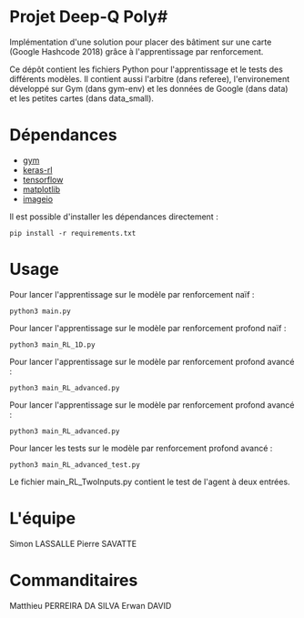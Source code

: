 # Projet Deep-Q Poly#

Implémentation d'une solution pour placer des bâtiment sur une carte (Google Hashcode 2018) grâce à l'apprentissage par renforcement.

Ce dépôt contient les fichiers Python pour l'apprentissage et le tests des différents modèles. Il contient aussi l'arbitre (dans referee), l'environement développé sur Gym (dans gym-env) et les données de Google (dans data) et les petites cartes (dans data_small).

# Dépendances

- [gym](https://github.com/openai/gym#installation)
- [keras-rl](https://github.com/keras-rl/keras-rl)
- [tensorflow](https://github.com/tensorflow/tensorflow)
- [matplotlib](https://matplotlib.org/users/installing.html)
- [imageio](https://imageio.readthedocs.io/en/latest/installation.html)

Il est possible d'installer les dépendances directement :
```
pip install -r requirements.txt
```

# Usage

Pour lancer l'apprentissage sur le modèle par renforcement naïf :

```
python3 main.py
```


Pour lancer l'apprentissage sur le modèle par renforcement profond naïf :
```
python3 main_RL_1D.py 
```


Pour lancer l'apprentissage sur le modèle par renforcement profond avancé :
```
python3 main_RL_advanced.py 
```


Pour lancer l'apprentissage sur le modèle par renforcement profond avancé :
```
python3 main_RL_advanced.py 
```


Pour lancer les tests sur le modèle par renforcement profond avancé :
```
python3 main_RL_advanced_test.py 
```

Le fichier main_RL_TwoInputs.py contient le test de l'agent à deux entrées.

# L'équipe

Simon LASSALLE
Pierre SAVATTE

# Commanditaires

Matthieu PERREIRA DA SILVA
Erwan DAVID
